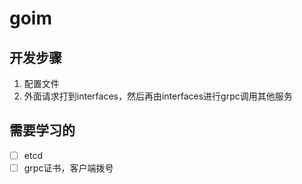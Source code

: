 # goim    


## 开发步骤     
1. 配置文件
2. 外面请求打到interfaces，然后再由interfaces进行grpc调用其他服务


## 需要学习的
- [ ] etcd
- [ ] grpc证书，客户端拨号
